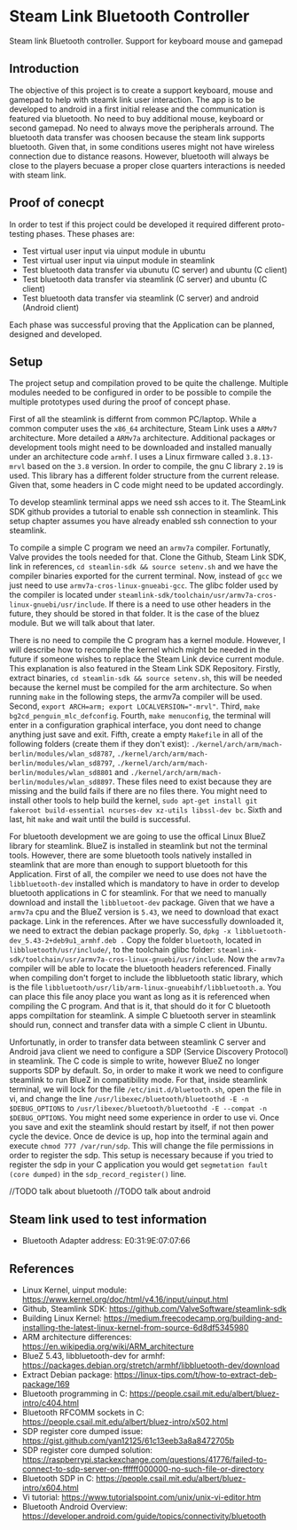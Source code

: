 # Steam Link Bluetooth Controller
Steam link Bluetooth controller. Support for keyboard mouse and gamepad

## Introduction
The objective of this project is to create a support keyboard, mouse and gamepad to help with steamk link user interaction. The app is to be developed to android in a first initial release and the communication is featured via bluetooth. No need to buy additional mouse, keyboard or second gamepad. No need to always move the peripherals arround. The bluetooth data transfer was choosen because the steam link supports bluetooth. Given that, in some conditions useres might not have wireless connection due to distance reasons. However, bluetooth will always be close to the players becuase a proper close quarters interactions is needed with steam link.

## Proof of conecpt
In order to test if this project could be developed it required different proto-testing phases. These phases are:

- Test virtual user input via uinput module in ubuntu
- Test virtual user input via uinput module in steamlink
- Test bluetooth data transfer via ubunutu (C server) and ubuntu (C client)
- Test bluetooth data transfer via steamlink (C server) and ubuntu (C client)
- Test bluetooth data transfer via steamlink (C server) and android (Android client)

Each phase was successful proving that the Application can be planned, designed and developed.

## Setup 
The project setup and compilation proved to be quite the challenge. Multiple modules needed to be configured in order to be possible to compile the multiple prototypes used during the proof of concept phase. 

First of all the steamlink is differnt from common PC/laptop. While a common computer uses the `x86_64` architecture, Steam Link uses a `ARMv7` architecture. More detailed a `ARMv7a` architecture. Additional packages or development tools might need to be downloaded and installed manually under an architecture code `armhf`. I uses a Linux firmware called `3.8.13-mrvl` based on the `3.8` version. In order to compile, the gnu C library `2.19` is used. This library has a different folder structure from the current release. Given that, some headers in C code might need to be updated accordingly.

To develop steamlink terminal apps we need ssh acces to it. The SteamLink SDK github provides a tutorial to enable ssh connection in steamlink. This setup chapter assumes you have already enabled ssh connection to your steamlink.

To compile a simple C program we need an `armv7a` compiler. Fortunatly, Valve provides the tools needed for that. Clone the Github, Steam Link SDK, link in references, `cd steamlin-sdk && source setenv.sh` and we have the compiler binaries exported for the current terminal. Now, instead of `gcc` we just need to use `armv7a-cros-linux-gnueabi-gcc`. The glibc folder used by the compiler is located under `steamlink-sdk/toolchain/usr/armv7a-cros-linux-gnuebi/usr/include`. If there is a need to use other headers in the future, they should be stored in that folder. It is the case of the bluez module. But we will talk about that later.

There is no need to compile the C program has a kernel module. However, I will describe how to recompile the kernel which might be needed in the future if someone wishes to replace the Steam Link device current module. This explanation is also featured in the Steam Link SDK Repository. Firstly, extract binaries, `cd steamlin-sdk && source setenv.sh`, this will be needed because the kernel must be compiled for the arm architecture. So when running `make` in the following steps, the armv7a compiler will be used. Second, `export ARCH=arm; export LOCALVERSION="-mrvl"`. Third, `make bg2cd_penguin_mlc_defconfig`. Fourth, `make menuconfig`, the terminal will enter in a configuration graphical interface, you dont need to change anything just save and exit. Fifth, create a empty `Makefile` in all of the following folders (create them if they don't exist): `./kernel/arch/arm/mach-berlin/modules/wlan_sd8787`, `./kernel/arch/arm/mach-berlin/modules/wlan_sd8797`, `./kernel/arch/arm/mach-berlin/modules/wlan_sd8801` and `./kernel/arch/arm/mach-berlin/modules/wlan_sd8897`. These files need to exist because they are missing and the build fails if there are no files there. You might need to install other tools to help build the kernel, `sudo apt-get install git fakeroot build-essential ncurses-dev xz-utils libssl-dev bc`. Sixth and last, hit `make` and wait until the build is successful.

For bluetooth development we are going to use the offical Linux BlueZ library for steamlink. BlueZ is installed in steamlink but not the terminal tools. However, there are some bluetooth tools natively installed in steamlink that are more than enough to support bluetooth for this Application. First of all, the compiler we need to use does not have the `libbluetooth-dev` installed which is mandatory to have in order to develop bluetooth applications in C for steamlink. For that we need to manually download and install the `libbluetoot-dev` package. Given that we have a `armv7a` cpu and the BlueZ version is `5.43`, we need to download that exact package. Link in the references. After we have successfully downloaded it, we need to extract the debian package properly. So, `dpkg -x libbluetooth-dev_5.43-2+deb9u1_armhf.deb .` Copy the folder `bluetooth`, located in `libbluetooth/usr/include/`, to the toolchain glibc folder: `steamlink-sdk/toolchain/usr/armv7a-cros-linux-gnuebi/usr/include`. Now the `armv7a` compiler will be able to locate the bluetooth headers referenced. Finally when compiling don't forget to include the libbluetooth static library, which is the file `libbluetooth/usr/lib/arm-linux-gnueabihf/libbluetooth.a`. You can place this file anoy place you want as long as it is referenced when compiling the C program. And that is it, that should do it for C bluetooth apps compiltation for steamlink. A simple C bluetooth server in steamlink should run, connect and transfer data with a simple C client in Ubuntu. 

Unfortunatly, in order to transfer data between steamlink C server and Android java client we need to configure a SDP (Service Discovery Protocol) in steamlink. The C code is simple to write, however BlueZ no longer supports SDP by default. So, in order to make it work we need to configure steamlink to run BlueZ in compatibility mode. For that, inside steamlink terminal, we will lock for the file `/etc/init.d/bluetooth.sh`, open the file in vi, and change the line `/usr/libexec/bluetooth/bluetoothd -E -n $DEBUG_OPTIONS` to `/usr/libexec/bluetooth/bluetoothd -E --compat -n $DEBUG_OPTIONS`. You might need some experience in order to use vi. Once you save and exit the steamlink should restart by itself, if not then power cycle the device. Once de device is up, hop into the terminal again and execute `chmod 777 /var/run/sdp`. This will change the file permissions in order to register the sdp. This setup is necessary because if you tried to register the sdp in your C application you would get `segmetation fault (core dumped)` in the `sdp_record_register()` line.

//TODO talk about bluetooth
//TODO talk about android

## Steam link used to test information
- Bluetooth Adapter address: E0:31:9E:07:07:66

## References
- Linux Kernel, uinput module: https://www.kernel.org/doc/html/v4.16/input/uinput.html
- Github, Steamlink SDK: https://github.com/ValveSoftware/steamlink-sdk
- Building Linux Kernel: https://medium.freecodecamp.org/building-and-installing-the-latest-linux-kernel-from-source-6d8df5345980
- ARM architecture differences: https://en.wikipedia.org/wiki/ARM_architecture
- BlueZ 5.43, libbluetooth-dev for armhf: https://packages.debian.org/stretch/armhf/libbluetooth-dev/download
- Extract Debian package: https://linux-tips.com/t/how-to-extract-deb-package/169
- Bluetooth programming in C: https://people.csail.mit.edu/albert/bluez-intro/c404.html
- Bluetooth RFCOMM sockets in C: https://people.csail.mit.edu/albert/bluez-intro/x502.html
- SDP register core dumped issue: https://gist.github.com/yan12125/61c13eeb3a8a8472705b
- SDP register core dumped solution: https://raspberrypi.stackexchange.com/questions/41776/failed-to-connect-to-sdp-server-on-ffffff000000-no-such-file-or-directory
- Bluetooth SDP in C: https://people.csail.mit.edu/albert/bluez-intro/x604.html
- Vi tutorial: https://www.tutorialspoint.com/unix/unix-vi-editor.htm
- Bluetooth Android Overview: https://developer.android.com/guide/topics/connectivity/bluetooth
